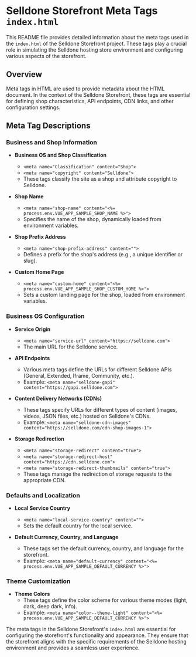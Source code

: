 # Selldone Storefront Meta Tags `index.html`

This README file provides detailed information about the meta tags used in the `index.html` of the Selldone Storefront
project. These tags play a crucial role in simulating the Selldone hosting store environment and configuring various
aspects of the storefront.

## Overview

Meta tags in HTML are used to provide metadata about the HTML document. In the context of the Selldone Storefront, these
tags are essential for defining shop characteristics, API endpoints, CDN links, and other configuration settings.

## Meta Tag Descriptions

### Business and Shop Information

- **Business OS and Shop Classification**
    - `<meta name="Classification" content="Shop">`
    - `<meta name="copyright" content="Selldone">`
    - These tags classify the site as a shop and attribute copyright to Selldone.

- **Shop Name**
    - `<meta name="shop-name" content="<%= process.env.VUE_APP_SAMPLE_SHOP_NAME %>">`
    - Specifies the name of the shop, dynamically loaded from environment variables.

- **Shop Prefix Address**
    - `<meta name="shop-prefix-address" content="">`
    - Defines a prefix for the shop's address (e.g., a unique identifier or slug).

- **Custom Home Page**
    - `<meta name="custom-home" content="<%= process.env.VUE_APP_SAMPLE_SHOP_CUSTOM_HOME %>">`
    - Sets a custom landing page for the shop, loaded from environment variables.

### Business OS Configuration

- **Service Origin**
    - `<meta name="service-url" content="https://selldone.com">`
    - The main URL for the Selldone service.

- **API Endpoints**
    - Various meta tags define the URLs for different Selldone APIs (General, Extended, Iframe, Community, etc.).
    - Example: `<meta name="selldone-gapi" content="https://gapi.selldone.com">`

- **Content Delivery Networks (CDNs)**
    - These tags specify URLs for different types of content (images, videos, JSON files, etc.) hosted on Selldone's
      CDNs.
    - Example: `<meta name="selldone-cdn-images" content="https://selldone.com/cdn-shop-images-1">`

- **Storage Redirection**
    - `<meta name="storage-redirect" content="true">`
    - `<meta name="storage-redirect-host" content="https://cdn.selldone.com">`
    - `<meta name="storage-redirect-thumbnails" content="true">`
    - These tags manage the redirection of storage requests to the appropriate CDN.

### Defaults and Localization

- **Local Service Country**
    - `<meta name="local-service-country" content="">`
    - Sets the default country for the local service.

- **Default Currency, Country, and Language**
    - These tags set the default currency, country, and language for the storefront.
    - Example: `<meta name="default-currency" content="<%= process.env.VUE_APP_SAMPLE_DEFAULT_CURRENCY %>">`

### Theme Customization

- **Theme Colors**
    - These tags define the color scheme for various theme modes (light, dark, deep dark, info).
    - Example: `<meta name="color--theme-light" content="<%= process.env.VUE_APP_SAMPLE_DEFAULT_CURRENCY %>">`

The meta tags in the Selldone Storefront's `index.html` are essential for configuring the storefront's functionality and
appearance. They ensure that the storefront aligns with the specific requirements of the Selldone hosting environment
and provides a seamless user experience.